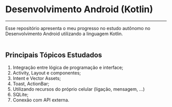 # Desenvolvimento Android (Kotlin)
***

Esse repositório apresenta o meu progresso no estudo autônomo no Desenvolvimento Android utilizando a linguagem Kotlin.
<br><br>

## Principais Tópicos Estudados

1. Integração entre lógica de programação e interface;
2. Activity, Layout e componentes;
3. Intent e Vector Assets;
4. Toast, ActionBar;
5. Utilizando recursos do próprio celular (ligação, mensagem, ...)
6. SQLite;
7. Conexão com API externa.
